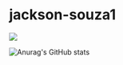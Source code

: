 # jackson-souza1


<img src="https://img.shields.io/badge/Python-FFD43B?style=for-the-badge&logo=python&logoColor=darkgreen"/>

![Anurag's GitHub stats](https://github-readme-stats.vercel.app/api?username=jackson-souza1&show_icons=true&theme=merko&include_all_commits=True)


